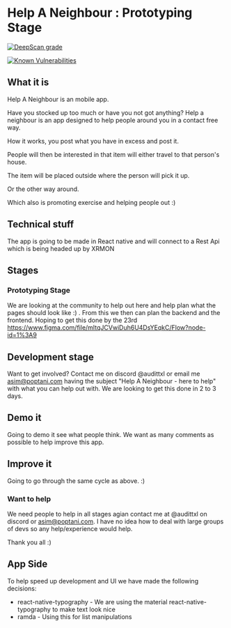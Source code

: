 # Help A Neighbour : Prototyping Stage

[![DeepScan grade](https://deepscan.io/api/teams/8193/projects/10345/branches/141852/badge/grade.svg)](https://deepscan.io/dashboard#view=project&tid=8193&pid=10345&bid=141852)

[![Known Vulnerabilities](https://snyk.io/test/github/AsimPoptani/HelpANeighbour/badge.svg)](https://snyk.io/test/github/AsimPoptani/HelpANeighbour)

## What it is

Help A Neighbour is an mobile app.

Have you stocked up too much or have you not got anything? Help a neighbour is an app designed to help people around you in a contact free way.

How it works, you post what you have in excess and post it.

People will then be interested in that item will either travel to that person's house.

The item will be placed outside where the person will pick it up.

Or the other way around.

Which also is promoting exercise and helping people out :)

## Technical stuff

The app is going to be made in React native and will connect to a Rest Api which is being headed up by XRMON

## Stages

### Prototyping Stage

We are looking at the community to help out here and help plan what the pages should look like :) . From this we then can plan the backend and the frontend. Hoping to get this done by the 23rd https://www.figma.com/file/mItqJCVwiDuh6U4DsYEqkC/Flow?node-id=1%3A9

## Development stage

Want to get involved? Contact me on discord @audittxl or email me asim@poptani.com having the subject "Help A Neighbour - here to help" with what you can help out with. We are looking to get this done in 2 to 3 days.

## Demo it

Going to demo it see what people think. We want as many comments as possible to help improve this app.

## Improve it

Going to go through the same cycle as above. :)

### Want to help

We need people to help in all stages agian contact me at @audittxl on discord or asim@poptani.com. I have no idea how to deal with large groups of devs so any help/experience would help.

Thank you all :)

## App Side

To help speed up development and UI we have made the following decisions:

- react-native-typography - We are using the material react-native-typography to make text look nice
- ramda - Using this for list manipulations
